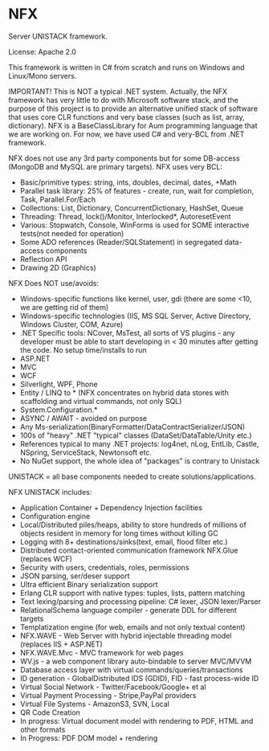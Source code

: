 # NFX
Server UNISTACK framework.

License: Apache 2.0

This framework is written in C# from scratch and runs on Windows and Linux/Mono servers.

IMPORTANT!
This is NOT a typical .NET system.
Actually, the NFX framework has very little to do with Microsoft software stack, and the purpose
of this project is to provide an alternative unified stack of software that uses core CLR functions
and very base classes (such as list, array, dictionary). NFX is a BaseClassLibrary for Aum 
programming language that we are working on. For now, we have used C# and very-BCL from .NET framework.


NFX does not use any 3rd party components but for some DB-access (MongoDB and MySQL are primary targets).
NFX uses very BCL:
* Basic/primitive types: string, ints, doubles, decimal, dates, +Math
* Parallel task library: 25% of features - create, run, wait for completion,
  Task, Parallel.For/Each
* Collections: List, Dictionary, ConcurrentDictionary, HashSet, Queue
* Threading: Thread, lock()/Monitor, Interlocked*, AutoresetEvent
* Various: Stopwatch, Console, WinForms is used for SOME interactive tests(not needed for operation)
* Some ADO references (Reader/SQLStatement) in segregated data-access components
* Reflection API
* Drawing 2D (Graphics)

NFX Does NOT use/avoids:
* Windows-specific functions like kernel, user, gdi (there are some <10, we are getting rid of them)
* Windows-specific technologies (IIS, MS SQL Server, Active Directory, Windows Cluster, COM, Azure)
* .NET Specific tools: NCover, MsTest, all sorts of VS plugins - 
  any developer must be able to start developing in < 30 minutes after getting the code. No setup time/installs to run
* ASP.NET
* MVC
* WCF
* Silverlight, WPF, Phone
* Entity / LINQ to * (NFX concentrates on hybrid data stores with scaffolding and virtual commands, not only SQL)
* System.Configuration.*
* ASYNC / AWAIT - avoided on purpose
* Any Ms-serialization(BinaryFormatter/DataContractSerializer/JSON)
* 100s of "heavy" .NET "typical" classes (DataSet/DataTable/Unity etc.)
* References typical to many .NET projects:
    log4net, nLog, EntLib, Castle, NSpring, ServiceStack, Newtonsoft etc.
* No NuGet support, the whole idea of "packages" is contrary to Unistack 

UNISTACK = all base components needed to create solutions/applications.

NFX UNISTACK includes:
* Application Container + Dependency Injection facilities
* Configuration engine
* Local/Distributed piles/heaps, ability to store hundreds of millions of objects
  resident in memory for long times without killing GC
* Logging with 8+ destinations/sinks(text, email, flood filter etc.)
* Distributed contact-oriented communication framework NFX.Glue (replaces WCF)
* Security with users, credentials, roles, permissions
* JSON parsing, ser/deser support
* Ultra efficient Binary serialization support
* Erlang CLR support with native types: tuples, lists, pattern matching
* Text lexing/parsing and processing pipeline: C# lexer, JSON lexer/Parser
* RelationalSchema language compiler - generate DDL for different targets
* Templatization engine (for web, emails and not only textual content)
* NFX.WAVE - Web Server with hybrid injectable threading model (replaces IIS + ASP.NET)
* NFX.WAVE.Mvc - MVC framework for web pages
* WV.js - a web component library auto-bindable to server MVC/MVVM
* Database access layer with virtual commands/queries/transactions
* ID generation - GlobalDistributed IDS (GDID), FID - fast process-wide ID
* Virtual Social Network - Twitter/Facebook/Google+ et al
* Virtual Payment Processing - Stripe,PayPal providers
* Virtual File Systems - AmazonS3, SVN, Local
* QR Code Creation
* In progress: Virtual document model with rendering to PDF, HTML and other formats
* In Progress: PDF DOM model + rendering







